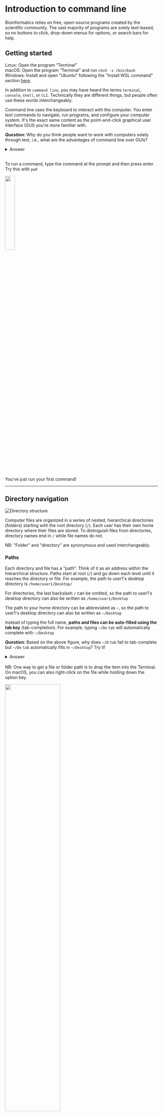# Introduction to command line
Bioinformatics relies on free, open-source programs created by the scientific community. The vast majority of programs are solely text-based, so no buttons to click, drop-down menus for options, or search bars for help.

## Getting started
Linux: Open the program “Terminal” <br>
macOS: Open the program “Terminal” and run `chsh -s /bin/bash` <br>
Windows: Install and open "Ubuntu" following the "Install WSL command" section [here](https://learn.microsoft.com/en-us/windows/wsl/install#install-wsl-command).

In addition to `command line`, you may have heard the terms `terminal`, `console`, `shell`, or `CLI`. Technically they are different things, but people often use these words interchangeably.

Command line uses the keyboard to interact with the computer. You enter text commands to navigate, run programs, and configure your computer system. It's the exact same content as the point-and-click graphical user interface (GUI) you're more familiar with.

**_Question:_** Why do you think people want to work with computers solely through text, i.e., what are the advantages of command line over GUIs?

<details>
<summary>Answer</summary> 

Function over form. Some reasons include:
* Resource usage. Because it does not need to handle graphics, command line uses less computer resources like memory and processing power.
* Coding efficiency. If the same information can be conveyed through text, it's faster to code and release your program if you don't need to make graphical screens.

</details>

<br>

To run a command, type the command at the prompt and then press enter. Try this with `pwd`
<p align="left">
  <img src="assets/command_line/prompt.png" width="25%">
</p>

You've just run your first command!

___

## Directory navigation
![Directory structure](assets/command_line/linux_directory_structure.png)

Computer files are organized in a series of nested, hierarchical directories (folders) starting with the root directory (`/`). Each user has their own home directory where their files are stored. To distinguish files from directories, directory names end in `/` while file names do not.

NB: "Folder" and "directory" are synonymous and used interchangeably.

### Paths
Each directory and file has a "path". Think of it as an address within the hierarchical structure. Paths start at root (`/`) and go down each level until it reaches the directory or file. For example, the path to user1's desktop directory is `/home/user1/Desktop/`

For directories, the last backslash `/` can be omitted, so the path to user1's desktop directory can also be written as `/home/user1/Desktop`

The path to your home directory can be abbreviated as `~`, so the path to user1's desktop directory can also be written as `~/Desktop`

Instead of typing the full name, **paths and files can be auto-filled using the tab key** (tab-completion). For example, typing `~/De` `tab` will automatically complete with `~/Desktop`

**_Question:_** Based on the above figure, why does `~/D` `tab` fail to tab-complete but `~/De` `tab` automatically fills in `~/Desktop`? Try it!

<details>
<summary>Answer</summary> 

There are two directories that start with "D" (Desktop and Documents). Tab-complete doesn't know which one you want, so it can't complete the path for you. Once you have a unique word, in this case `~/De`, the only directory it can be is the Desktop directory, so tab-complete works. 

</details>

<br>
NB: One way to get a file or folder path is to drop the item into the Terminal. On macOS, you can also right-click on the file while holding down the option key.

<p align="left">
  <img src="assets/command_line/drag_and_drop_path.png" width="60%">
</p>

NB: Command line has a hard time understanding whitespace in file or directory names. For example, is `my file.txt` one file or two files named "my" and "file.txt"? **Best practice is to never have whitespace in names.** "my file.text" should be "my_file.text", "my-file.txt", "myFile.txt", etc. Also, do not include any symbols in file names except for `-` or `_` or `.`

___

## Basic commands

`pwd` = "print working directory". It answers the question "Where am I?" by showing the path to the current directory. `tree` displays a visualization of pwd.

`ls` = "list". It shows the contents of the current directory. To see information like file size or last access date use `ls -lh`

`cd` = "change directory", with the usage `cd /path/to/directory`. To move up (go back) one level use `cd ..`

`mkdir` =  "make directory", with the usage `mkdir new_folder_name`. It makes a new directory within the current directory.

`cp` = "copy", with the usage `cp file_name copy_file_name`

`mv` = "move", with the usage `mv file_name /path/to/new/directory`. If a file with the same name already exists, `mv` will overwrite the original file without warning. To rename a file, use `mv file_name new_file_name`

`rm` = "remove", with the usage `rm file_name`. Note that command line does not have an "undo" function so **_deletions are permanent_**.

`cat` = "concatenate". It combines multiple files `cat file1 file2 > file1and2` and can print the contents of a file to the screen `cat file_name`

For directories, add `-r` to `cp` and add `-rf` to `rm`. For example, use `rm -r folder_name` to copy a folder.

**_Task:_** Go to your desktop directory. Make a folder named `examples`

NB: If the command line gets stuck or you want to cancel a running command press `control + c`

NB: Command line saves a history of executed commands. Use the up arrow to go through your most recent commands; this is useful when you need to rerun the same command.

___

## Text files
Command line cannot read files written in graphical programs like Word and Excel. 

What happens when we try to look at an Excel file?
![Excel example](assets/command_line/head_excel.png)

This isn't helpful. Instead, files are often in plain text. Multiple text editors are built into the command line. We will use `nano`.

**_Task:_** Use the command line to make and edit new text file.
1. Go into your examples directory by running `cd ~/Desktop/examples`
2. Open the text editor by running `nano` or `nano hello.txt`
3. Type `Hello World!`
4. Exit nano `control+x`. It will ask you to "Save modified buffer". Type "Y" and use the file name `hello.txt`

**_Question:_** Without clicking on anything, how can we use the command line to check if you made a new file in your examples folder?

<details>
<summary>Answer</summary> 

Use the `ls` command.

</details>

<br>
We can also make a new, empty file without opening a text editor by using `touch new_file_name`

Did you catch the three ways to make a new file?

* `nano`
* `nano new_file_name`
* `touch new_file_name`

NB: File extensions are important for understanding file contents. For example, a file named "sample1" could be anything, e.g., a text file with metadata or a fastq file with sequence reads. Naming the file sample1.txt or sample1.fq avoids this problem.
___

## Redirecting output
By default, the normal output of a command/execution prints to the screen. This is known as standard out (stdout). If you want to save stdout to a file, redirect it by adding `> new_file_name` to the end of the command.

**_Task:_** Redirect a command output.
1. In your "examples" folder run `ls`
2. Then run `ls > output.txt`. Nothing will print to the screen but a new file should appear named `output.txt`
3. Does the output of `ls` match the contents of `output.txt`?

___

## Editing and viewing files
We will create a data file and use command line tools to extract information or manipulate the file **without opening the file**. These tools have many options; we'll look at the basics. 

**_Task:_** Create a data file.
1. Go to your "examples" directory
2. Make a new text file `nano log.txt`
3. Copy and paste the text below.
4. Save the file and exit nano `control+x`

```
Timestamp       Category        Message
1598843202      INFO    Booting up system
1598843402      INFO    Booting up critical service: Authorization
1598843502      INFO    System booted successfully
1598853502      INFO    User admin requested access for userlist
1598863888      ERROR   User anonymous attempt to access protected resource without credentials
1598863891      INFO    System health check status: passed
1598863901      ERROR   Requested resource not found
1598864411      INFO    User admin logged out
```

### Viewing files
`cat` prints the entire file to screen. If you accidentally cat a large file, use `control + c` to kill the command.

`head -n <number> file_name` displays the first `<number>` lines of the file.

`tail -n <number> file_name` displays the last `<number>` lines of the file.

To get a specific range of lines, for example, lines 20-25, use `sed -n '20,25p' file_name` 

### How many lines?
`wc` (word count) is useful for counting characters/words/lines. You can use it as follows:
```
wc -c log.txt
wc -l log.txt
wc -w log.txt
```
**_Question:_** Can you figure out what each of these options do? 

<details>
<summary>Answer</summary> 

```
wc -c log.txt    # Counts how many characters are in the file
wc -l log.txt    # Counts how many lines are in the file
wc -w log.txt    # Counts how many words are in the file
```

</details>


### Find text with `grep`
`grep` searches every line in the file for words that you provide (the pattern). If a line has a matching pattern, grep will print that line; grep only searches for text and cannot make edits.

The grep format is `grep [OPTIONS] search_word file_to_search` <br>
Note that `search_word` is case-sensitive. 

**_Task:_** We want to know how many ERROR events are in log.txt. We can:
1. Print every line with the word "ERROR" `grep ERROR log.txt`
2. Count the number of lines with the word "ERROR" `grep -c ERROR log.txt`

<br>

It is common for one-word search terms to be in quotes so that it is clear what the search pattern is, e.g., `grep "ERROR" log.txt`. 

If the search term has white space (e.g., `thank you`), put the pattern in quotation marks (`grep "thank you"`) so that grep knows you're looking for one pattern, not two. 

The characters `\^$.|?*+()[]{}` have special functions. If you want to include them literally (as plain text), they must be "escaped" with `\`. For example, if I wanted to search for the pattern `$variable`, `grep $variable` would not work but `grep \$variable` does. Look up regular expressions (regex) for a lot more information.


### Find and replace text with `sed`
`sed` can edit text within a file. One common use of sed is find and replace.

To replace all occurrences of a word, the sed find and replace format is <br>
`sed 's/search_word/replace_word/g' file` <br>

Like grep, `search_word` is case-sensitive. <br>
The sed command `'s/search_word/replace_word/g'` must be in quotes.

**_Task:_** Replace all occurrences of the word "ERROR" with the word "check" (do not redirect the output).


### `awk`: it's complicated
`awk` is an entire programming language that can do the same tasks as grep and sed but also a lot more. 

One common reason to use `awk` is to access data in columns. Columns are numbered from $1 to $n.

**_Task:_** Print column 2 of log.txt by running `awk '{print $2}' log.txt`

___

## For loops
For loops are useful when you need to run the same command(s) on multiple files.

In Bash, this is the loop format:

```for item in [LIST]; do [COMMANDS] $item; done```

### For loop from a list
**_Task:_** In log.txt, replace all occurrences of the words "INFO" and "ERROR" with the word "okay" by running `for item in ERROR INFO; do sed "s/$item/okay/g" log.txt; done`

A few things to note:
* The words in the list "ERROR INFO" are separated by _spaces_, not commas.
* "item" is a variable that changes meaning from "ERROR" to "INFO". Because of this, `s/$item/okay/g` is in double quotes instead of single quotes.
* The variable can be any word; it is very common for people to use `f` or `i`

The output should look like this:
![For loop example](assets/command_line/for_loop.png)

**_Question:_** Why is the data displayed twice? Hint: what's the difference between the first and second iteration? In the second iteration, why is only "INFO" replaced with "okay" when our list has both "ERROR" and "INFO" to be replaced?

<details>
<summary>Answer</summary>

Each iteration of the data represents the for loop working on each item in the list (our list had two items). We did not tell the loop to save changes to log.txt, so the second loop iteration doesn't know that in the first iteration "ERROR" was replaced with "okay".

</details>

<br>

Rerun the for loop, but this time redirect the output `for item in ERROR INFO; do sed "s/$item/okay/g" log.txt > log_edited1.txt; done`

**_Question:_** Look at the output file's contents `cat log_edited1.txt`. Why is the data NOT displayed twice when the output is redirected to log_edited1.txt?

<details>
<summary>Answer</summary>

When we redirect the output to log_edited1.txt, the for loop now saves the output of each iteration to log_edited1.txt. This means the file is _overwritten_ for each item in the list. What the file contains at the end of the for loop is the results of the last iteration.
<br>
<br>
Note that `>` redirects output to a new file while `>>` appends output to an existing file. If we had used `>>` then we would see the output of both loop iterations. Try it! `for item in ERROR INFO; do sed "s/$item/okay/g" log.txt >> log_edited1_appended.txt; done`

</details>

<br>

### For loop from a list in a file
[LIST] can also be a file where each line is a different item. The for loop reads each line one at a time and runs the same commands on every item in the list.

**_Task:_** In log.txt, replace the words "INFO" and "ERROR" with the word "okay", but this time "INFO" and "ERROR" will be read from a file.

1. In your "examples" directory make a new text file `nano search.txt`
2. List "ERROR" and "INFO" in a column like this:
    ```
    ERROR
    INFO
    ```
3. Save the file and exit nano `control+x`
4. Then run: 
    ```
    for item in `cat search.txt`; do sed "s/$item/okay/g" log.txt > log_edited2.txt; done
    ```
5. Compare the contents of log_edited1.txt and log_edited2.txt.

A few things to note:
* The backtick character `` ` `` lets us call a function within another command. 
* The backtick `` ` `` is _not_ the same as the single quote `'`. On a keyboard, the backtick is usually to the left of the "1" key while the single quote is over on the right side of the keyboard next to the "enter" key; make sure not to mix these up! 
* For the genotyping pipeline we will do many of this type of for loop.

**_Question:_** The command `echo` prints whatever follows to the screen. A pipe `|` takes the output of the function on the left and passes it to the function on the right. What does this for loop do?

``for f in `cat search.txt`; do echo $f | wc -c; done``

<details>
<summary>Answer</summary>

It gets the number of characters for each item in the search.txt list.
<br><br>
Each item in search.txt is printed to the screen, but because we're using a pipe, the output is passed to the  `wc -c`  command which counts the number of characters.

</details>

___

## The bare minimum to remember
* Paths
* Command-line commands
* Nano text editor
* For loops
